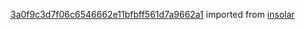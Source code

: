 [3a0f9c3d7f06c6546662e11bfbff561d7a9662a1](https://github.com/insolar/insolar/commit/3a0f9c3d7f06c6546662e11bfbff561d7a9662a1) imported from [insolar](https://github.com/insolar/insolar)
